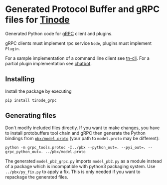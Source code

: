 # Generated Protocol Buffer and gRPC files for [Tinode](https://github.com/tinode)

Generated Python code for [gRPC](https://grpc.io/) client and plugins.

gRPC clients must implement rpc service `Node`, plugins must implement `Plugin`.

For a sample implementation of a command line client see [tn-cli](https://github.com/tinode/chat/tree/master/tn-cli/).
For a partial plugin implementation see [chatbot](https://github.com/tinode/chat/tree/master/chatbot).

## Installing

Install the package by executing

```
pip install tinode_grpc
```

## Generating files

Don't modify included files directly. If you want to make changes, you have to install protobuffers tool chain and gRPC then generate the Python bindings from [`pbx/model.proto`](https://github.com/tinode/chat/tree/master/pbx/model.proto) (your path to `model.proto` may be different):

```
python -m grpc_tools.protoc -I../pbx --python_out=. --pyi_out=. --grpc_python_out=. ../pbx/model.proto
```

The generated `model_pb2_grpc.py` imports `model_pb2.py` as a module instead of a package which is incompatible with python3 packaging system. Use `../pbx/py_fix.py` to apply a fix. This is only needed if you want to repackage the generated files.

